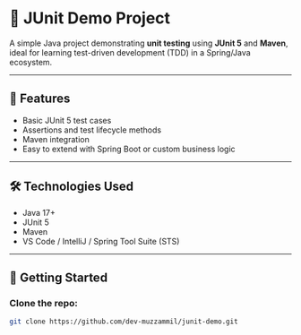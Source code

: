 # 🧪 JUnit Demo Project

A simple Java project demonstrating **unit testing** using **JUnit 5** and **Maven**, ideal for learning test-driven development (TDD) in a Spring/Java ecosystem.

---

## 📌 Features

- Basic JUnit 5 test cases  
- Assertions and test lifecycle methods  
- Maven integration  
- Easy to extend with Spring Boot or custom business logic  

---

## 🛠️ Technologies Used

- Java 17+  
- JUnit 5  
- Maven  
- VS Code / IntelliJ / Spring Tool Suite (STS)  

---

## 🚀 Getting Started

### Clone the repo:
```bash
git clone https://github.com/dev-muzzammil/junit-demo.git
